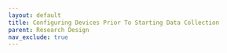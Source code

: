 ```yaml
---
layout: default
title: Configuring Devices Prior To Starting Data Collection
parent: Research Design
nav_exclude: true
---
```

